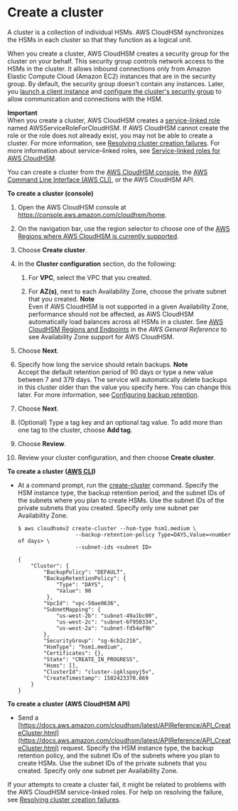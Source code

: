 # Create a cluster<a name="create-cluster"></a>

A cluster is a collection of individual HSMs\. AWS CloudHSM synchronizes the HSMs in each cluster so that they function as a logical unit\.

When you create a cluster, AWS CloudHSM creates a security group for the cluster on your behalf\. This security group controls network access to the HSMs in the cluster\. It allows inbound connections only from Amazon Elastic Compute Cloud \(Amazon EC2\) instances that are in the security group\. By default, the security group doesn't contain any instances\. Later, you [launch a client instance](launch-client-instance.md) and [configure the cluster's security group](configure-sg.md) to allow communication and connections with the HSM\.

**Important**  
When you create a cluster, AWS CloudHSM creates a [service\-linked role](https://docs.aws.amazon.com/IAM/latest/UserGuide/using-service-linked-roles.html) named AWSServiceRoleForCloudHSM\. If AWS CloudHSM cannot create the role or the role does not already exist, you may not be able to create a cluster\. For more information, see [Resolving cluster creation failures](troubleshooting-create-cluster.md)\. For more information about service–linked roles, see [Service\-linked roles for AWS CloudHSM](service-linked-roles.md)\. 

You can create a cluster from the [AWS CloudHSM console](https://console.aws.amazon.com/cloudhsm/), the [AWS Command Line Interface \(AWS CLI\)](https://aws.amazon.com/cli/), or the AWS CloudHSM API\. 

**To create a cluster \(console\)**

1. Open the AWS CloudHSM console at [https://console\.aws\.amazon\.com/cloudhsm/home](https://console.aws.amazon.com/cloudhsm/home)\.

1. On the navigation bar, use the region selector to choose one of the [AWS Regions where AWS CloudHSM is currently supported](https://docs.aws.amazon.com/general/latest/gr/rande.html#cloudhsm_region)\. 

1. Choose **Create cluster**\.

1. In the **Cluster configuration** section, do the following:

   1. For **VPC**, select the VPC that you created\.

   1. For **AZ\(s\)**, next to each Availability Zone, choose the private subnet that you created\. 
**Note**  
Even if AWS CloudHSM is not supported in a given Availability Zone, performance should not be affected, as AWS CloudHSM automatically load balances across all HSMs in a cluster\. See [AWS CloudHSM Regions and Endpoints](https://docs.aws.amazon.com/general/latest/gr/rande.html#cloudhsm_region) in the *AWS General Reference* to see Availability Zone support for AWS CloudHSM\.

1. Choose **Next**\.

1. Specify how long the service should retain backups\.
**Note**  
Accept the default retention period of 90 days or type a new value between 7 and 379 days\. The service will automatically delete backups in this cluster older than the value you specify here\. You can change this later\. For more information, see [Configuring backup retention](manage-backup-retention.md)\.

1. Choose **Next**\.

1. \(Optional\) Type a tag key and an optional tag value\. To add more than one tag to the cluster, choose **Add tag**\.

1. Choose **Review**\.

1. Review your cluster configuration, and then choose **Create cluster**\.

**To create a cluster \([AWS CLI](https://docs.aws.amazon.com/cli/latest/userguide/)\)**
+ At a command prompt, run the [create\-cluster](https://docs.aws.amazon.com/cli/latest/reference/cloudhsmv2/create-cluster.html) command\. Specify the HSM instance type, the backup retention period, and the subnet IDs of the subnets where you plan to create HSMs\. Use the subnet IDs of the private subnets that you created\. Specify only one subnet per Availability Zone\. 

  ```
  $ aws cloudhsmv2 create-cluster --hsm-type hsm1.medium \
    				--backup-retention-policy Type=DAYS,Value=<number of days> \
    				--subnet-ids <subnet ID>
  
  {
      "Cluster": {
          "BackupPolicy": "DEFAULT",
          "BackupRetentionPolicy": {
              "Type": "DAYS",
              "Value": 90
           },
          "VpcId": "vpc-50ae0636",
          "SubnetMapping": {
              "us-west-2b": "subnet-49a1bc00",
              "us-west-2c": "subnet-6f950334",
              "us-west-2a": "subnet-fd54af9b"
          },
          "SecurityGroup": "sg-6cb2c216",
          "HsmType": "hsm1.medium",
          "Certificates": {},
          "State": "CREATE_IN_PROGRESS",
          "Hsms": [],
          "ClusterId": "cluster-igklspoyj5v",
          "CreateTimestamp": 1502423370.069
      }
  }
  ```

**To create a cluster \(AWS CloudHSM API\)**
+ Send a [https://docs.aws.amazon.com/cloudhsm/latest/APIReference/API_CreateCluster.html](https://docs.aws.amazon.com/cloudhsm/latest/APIReference/API_CreateCluster.html) request\. Specify the HSM instance type, the backup retention policy, and the subnet IDs of the subnets where you plan to create HSMs\. Use the subnet IDs of the private subnets that you created\. Specify only one subnet per Availability Zone\.

If your attempts to create a cluster fail, it might be related to problems with the AWS CloudHSM service\-linked roles\. For help on resolving the failure, see [Resolving cluster creation failures](troubleshooting-create-cluster.md)\.